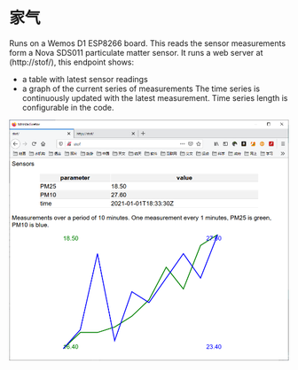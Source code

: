 # 家气

Runs on a Wemos D1 ESP8266 board. This reads the sensor
measurements form a Nova SDS011 particulate matter sensor. It runs a
web server at (http://stof/), this endpoint shows:
* a table with latest sensor readings
* a graph of the current series of measurements
The time series is continuously updated with the latest
measurement. Time series length is configurable in the code.

![Screenshot showing table and graph](2021-01-01.png)
